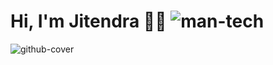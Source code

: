 # Hi, I'm Jitendra 👋🏾 ![man-tech](https://emojipedia-us.s3.dualstack.us-west-1.amazonaws.com/thumbs/120/openmoji/292/man-technologist_1f468-200d-1f4bb.png)

![github-cover](https://user-images.githubusercontent.com/13834745/144031899-7282fdba-3dc9-4acb-8445-c2e7554ba6a8.png)

<!--
**onejeet/onejeet** is a ✨ _special_ ✨ repository because its `README.md` (this file) appears on your GitHub profile.

Here are some ideas to get you started:

- 🔭 I’m currently working on ...
- 🌱 I’m currently learning ...
- 👯 I’m looking to collaborate on ...
- 🤔 I’m looking for help with ...
- 💬 Ask me about ...
- 📫 How to reach me: ...
- 😄 Pronouns: ...
- ⚡ Fun fact: ...
-->
